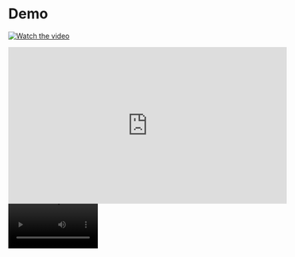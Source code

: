 # Demo 
[![Watch the video](https://img.youtube.com/vi/K1PvsZXECzM/0.jpg)](https://www.youtube.com/watch?v=K1PvsZXECzM)


<iframe width="560" height="315" src="https://www.youtube.com/embed/K1PvsZXECzM" frameborder="0" allowfullscreen></iframe>

<video src='https://www.youtube.com/embed/K1PvsZXECzM' width=180/>

